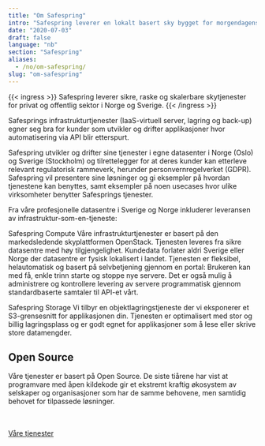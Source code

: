```yaml
---
title: "Om Safespring"
intro: "Safespring leverer en lokalt basert sky bygget for morgendagens apper."
date: "2020-07-03"
draft: false
language: "nb"
section: "Safespring"
aliases:
  - /no/om-safespring/
slug: "om-safespring"
---
```


{{< ingress >}}
Safespring leverer sikre, raske og skalerbare skytjenester for privat og offentlig sektor i Norge og Sverige.
{{< /ingress >}}

Safesprings infrastrukturtjenester (IaaS-virtuell server, lagring og back-up) egner seg bra for kunder som utvikler og drifter applikasjoner hvor automatisering via API blir etterspurt.

Safespring utvikler og drifter sine tjenester i egne datasenter i Norge (Oslo) og Sverige (Stockholm) og tilrettelegger for at deres kunder kan etterleve relevant regulatorisk rammeverk, herunder personvernregelverket (GDPR). Safespring vil presentere sine løsninger og gi eksempler på hvordan tjenestene kan benyttes, samt eksempler på noen usecases hvor ulike virksomheter benytter Safesprings tjenester.

Fra våre profesjonelle datasentre i Sverige og Norge inkluderer leveransen av infrastruktur-som-en-tjeneste:

<p><span class="inline-rubrik">Safespring Compute</span> Våre infrastrukturtjenester er basert på den markedsledende skyplattformen OpenStack. Tjenesten leveres fra sikre datasentre med høy tilgjengelighet. Kundedata forlater aldri Sverige eller Norge der datasentre er fysisk lokalisert i landet. Tjenesten er fleksibel, helautomatisk og basert på selvbetjening gjennom en portal: Brukeren kan med få, enkle trinn starte og stoppe nye servere. Det er også mulig å administrere og kontrollere levering av servere programmatisk gjennom standardbaserte samtaler til API-et vårt.</p>

<p><span class="inline-rubrik">Safespring Storage</span> Vi tilbyr en objektlagringstjeneste der vi eksponerer et S3-grensesnitt for applikasjonen din. Tjenesten er optimalisert med stor og billig lagringsplass og er godt egnet for applikasjoner som å lese eller skrive store datamengder.</p>

## Open Source

Våre tjenester er basert på Open Source. De siste tiårene har vist at programvare med åpen kildekode gir et ekstremt kraftig økosystem av selskaper og organisasjoner som har de samme behovene, men samtidig behovet for tilpassede løsninger.

<br><br><a href="/services" id="button">Våre tjenester</a>
